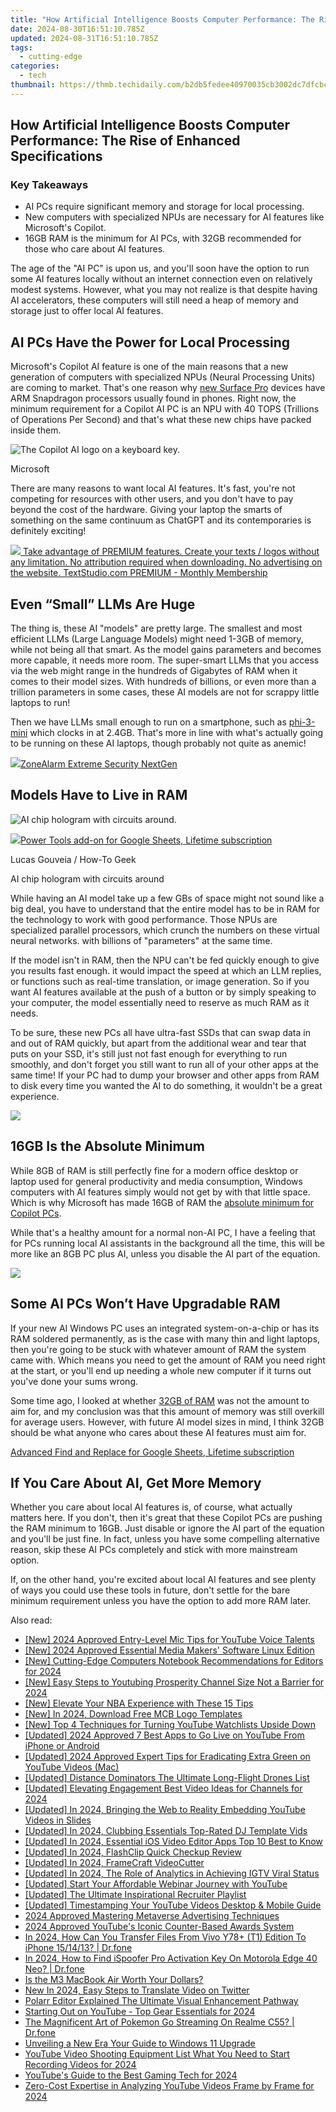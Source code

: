 ```yaml
---
title: "How Artificial Intelligence Boosts Computer Performance: The Rise of Enhanced Specifications"
date: 2024-08-30T16:51:10.785Z
updated: 2024-08-31T16:51:10.785Z
tags:
  - cutting-edge
categories:
  - tech
thumbnail: https://thmb.techidaily.com/b2db5fedee40970035cb3002dc7dfcbc1c0c6f7d7b80bea9905bc131bc260d6b.jpg
---
```


## How Artificial Intelligence Boosts Computer Performance: The Rise of Enhanced Specifications

### Key Takeaways

* AI PCs require significant memory and storage for local processing.
* New computers with specialized NPUs are necessary for AI features like Microsoft's Copilot.
* 16GB RAM is the minimum for AI PCs, with 32GB recommended for those who care about AI features.

 The age of the "AI PC" is upon us, and you'll soon have the option to run some AI features locally without an internet connection even on relatively modest systems. However, what you may not realize is that despite having AI accelerators, these computers will still need a heap of memory and storage just to offer local AI features.

##  AI PCs Have the Power for Local Processing

 Microsoft's Copilot AI feature is one of the main reasons that a new generation of computers with specialized NPUs (Neural Processing Units) are coming to market. That's one reason why [new Surface Pro](https://extra-resources.techidaily.com/enhancing-stories-through-animations-with-movie-maker/) devices have ARM Snapdragon processors usually found in phones. Right now, the minimum requirement for a Copilot AI PC is an NPU with 40 TOPS (Trillions of Operations Per Second) and that's what these new chips have packed inside them.

![The Copilot AI logo on a keyboard key.](https://static1.howtogeekimages.com/wordpress/wp-content/uploads/2024/01/5-1.png) 

Microsoft

 There are many reasons to want local AI features. It's fast, you're not competing for resources with other users, and you don't have to pay beyond the cost of the hardware. Giving your laptop the smarts of something on the same continuum as ChatGPT and its contemporaries is definitely exciting!

<!-- affiliate ads begin -->
<a href="https://secure.textstudio.com/order/checkout.php?PRODS=35633281&QTY=1&AFFILIATE=108875&CART=1"> <img src="https://secure.avangate.com/images/merchant/d6eb8222c9718486bdabce8b897380f7/products/2_premium-icon.png" border="0"> Take advantage of PREMIUM features. 
Create your texts / logos without any limitation. 
No attribution required when downloading. 
No advertising on the website. 
 TextStudio.com  PREMIUM - Monthly Membership</a>
<!-- affiliate ads end -->
##  Even “Small” LLMs Are Huge

 The thing is, these AI "models" are pretty large. The smallest and most efficient LLMs (Large Language Models) might need 1-3GB of memory, while not being all that smart. As the model gains parameters and becomes more capable, it needs more room. The super-smart LLMs that you access via the web might range in the hundreds of Gigabytes of RAM when it comes to their model sizes. With hundreds of billions, or even more than a trillion parameters in some cases, these AI models are not for scrappy little laptops to run!

 Then we have LLMs small enough to run on a smartphone, such as [phi-3-mini](https://techmonitor.ai/technology/ai-and-automation/microsoft-phi-3-mini) which clocks in at 2.4GB. That's more in line with what's actually going to be running on these AI laptops, though probably not quite as anemic!

<!-- affiliate ads begin -->
<a href="https://estore.zonealarm.com/order/checkout.php?PRODS=36245101&QTY=1&AFFILIATE=108875&CART=1"><img src="https://sc1.checkpoint.com/sc1/za/images/boxes/zang_box_trust.png" border="0">ZoneAlarm Extreme Security NextGen</a>
<!-- affiliate ads end -->
##  Models Have to Live in RAM

![AI chip hologram with circuits around.](https://static1.howtogeekimages.com/wordpress/wp-content/uploads/2024/06/ai-chip-hologram-with-circuits-around.jpg) 

<!-- affiliate ads begin -->
<a href="https://secure.2checkout.com/order/checkout.php?PRODS=4726807&QTY=1&AFFILIATE=108875&CART=1"><img src="https://secure.avangate.com/images/merchant/c14a8df1e1b4d5297e9cb30cb34d5a00/products/copy_copy_power-tools-48.png" border="0">Power Tools add-on for Google Sheets, Lifetime subscription</a>
<!-- affiliate ads end -->
Lucas Gouveia / How-To Geek

AI chip hologram with circuits around

 While having an AI model take up a few GBs of space might not sound like a big deal, you have to understand that the entire model has to be in RAM for the technology to work with good performance. Those NPUs are specialized parallel processors, which crunch the numbers on these virtual neural networks. with billions of "parameters" at the same time.

 If the model isn't in RAM, then the NPU can't be fed quickly enough to give you results fast enough. it would impact the speed at which an LLM replies, or functions such as real-time translation, or image generation. So if you want AI features available at the push of a button or by simply speaking to your computer, the model essentially need to reserve as much RAM as it needs.

 To be sure, these new PCs all have ultra-fast SSDs that can swap data in and out of RAM quickly, but apart from the additional wear and tear that puts on your SSD, it's still just not fast enough for everything to run smoothly, and don't forget you still want to run all of your other apps at the same time! If your PC had to dump your browser and other apps from RAM to disk every time you wanted the AI to do something, it wouldn't be a great experience.

<!-- affiliate ads begin -->
<a href="https://shop.systoolsgroup.com/affiliate.php?ACCOUNT=SYSTOOBY&AFFILIATE=108875&PATH=https%3A%2F%2Fwww.systoolsgroup.com%3FAFFILIATE%3D108875%26RESOURCE%3DSysTools%2BOST%2BRecovery"><img src="https://www.systoolsgroup.com/box/ost-recovery.png" border="0"></a>
<!-- affiliate ads end -->
##  16GB Is the Absolute Minimum

 While 8GB of RAM is still perfectly fine for a modern office desktop or laptop used for general productivity and media consumption, Windows computers with AI features simply would not get by with that little space. Which is why Microsoft has made 16GB of RAM the [absolute minimum for Copilot PCs](https://www.techpowerup.com/317978/microsoft-sets-16-gb-ram-as-minimum-requirement-for-copilot-and-windows-ai-features).

 While that's a healthy amount for a normal non-AI PC, I have a feeling that for PCs running local AI assistants in the background all the time, this will be more like an 8GB PC plus AI, unless you disable the AI part of the equation.

<!-- affiliate ads begin -->
<a href="https://shop.incomedia.eu/order/checkout.php?PRODS=39655089&QTY=1&AFFILIATE=108875&CART=1"><img src="https://incomedia.eu/files/images/affiliates/wa/01_WA_728x90.jpg" border="0"></a>
<!-- affiliate ads end -->
##  Some AI PCs Won’t Have Upgradable RAM

 If your new AI Windows PC uses an integrated system-on-a-chip or has its RAM soldered permanently, as is the case with many thin and light laptops, then you're going to be stuck with whatever amount of RAM the system came with. Which means you need to get the amount of RAM you need right at the start, or you'll end up needing a whole new computer if it turns out you've done your sums wrong.

 Some time ago, I looked at whether [32GB of RAM](https://extra-hints.techidaily.com/elevate-your-craft-canvas-hidden-design-secrets/) was not the amount to aim for, and my conclusion was that this amount of memory was still overkill for average users. However, with future AI model sizes in mind, I think 32GB should be what anyone who cares about these AI features must aim for.

<!-- affiliate ads begin -->
<a href="https://secure.2checkout.com/order/checkout.php?PRODS=4729642&QTY=1&AFFILIATE=108875&CART=1">Advanced Find and Replace for Google Sheets, Lifetime subscription</a>
<!-- affiliate ads end -->
##  If You Care About AI, Get More Memory

 Whether you care about local AI features is, of course, what actually matters here. If you don't, then it's great that these Copilot PCs are pushing the RAM minimum to 16GB. Just disable or ignore the AI part of the equation and you'll be just fine. In fact, unless you have some compelling alternative reason, skip these AI PCs completely and stick with more mainstream option.

 If, on the other hand, you're excited about local AI features and see plenty of ways you could use these tools in future, don't settle for the bare minimum requirement unless you have the option to add more RAM later.

<ins class="adsbygoogle"
     style="display:block"
     data-ad-format="autorelaxed"
     data-ad-client="ca-pub-7571918770474297"
     data-ad-slot="1223367746"></ins>



<ins class="adsbygoogle"
     style="display:block"
     data-ad-client="ca-pub-7571918770474297"
     data-ad-slot="8358498916"
     data-ad-format="auto"
     data-full-width-responsive="true"></ins>

<span class="atpl-alsoreadstyle">Also read:</span>
<div><ul>
<li><a href="https://eaxpv-info.techidaily.com/new-2024-approved-entry-level-mic-tips-for-youtube-voice-talents/"><u>[New] 2024 Approved  Entry-Level Mic Tips for YouTube Voice Talents</u></a></li>
<li><a href="https://facebook-record-videos.techidaily.com/new-2024-approved-essential-media-makers-software-linux-edition/"><u>[New] 2024 Approved  Essential Media Makers' Software  Linux Edition</u></a></li>
<li><a href="https://eaxpv-info.techidaily.com/new-cutting-edge-computers-notebook-recommendations-for-editors-for-2024/"><u>[New] Cutting-Edge Computers  Notebook Recommendations for Editors for 2024</u></a></li>
<li><a href="https://eaxpv-info.techidaily.com/new-easy-steps-to-youtubing-prosperity-channel-size-not-a-barrier-for-2024/"><u>[New] Easy Steps to Youtubing Prosperity  Channel Size Not a Barrier for 2024</u></a></li>
<li><a href="https://article-files.techidaily.com/new-elevate-your-nba-experience-with-these-15-tips/"><u>[New] Elevate Your NBA Experience with These 15 Tips</u></a></li>
<li><a href="https://eaxpv-info.techidaily.com/new-in-2024-download-free-mcb-logo-templates/"><u>[New] In 2024, Download Free MCB Logo Templates</u></a></li>
<li><a href="https://eaxpv-info.techidaily.com/new-top-4-techniques-for-turning-youtube-watchlists-upside-down/"><u>[New] Top 4 Techniques for Turning YouTube Watchlists Upside Down</u></a></li>
<li><a href="https://eaxpv-info.techidaily.com/updated-2024-approved-7-best-apps-to-go-live-on-youtube-from-iphone-or-android/"><u>[Updated] 2024 Approved  7 Best Apps to Go Live on YouTube From iPhone or Android</u></a></li>
<li><a href="https://eaxpv-info.techidaily.com/updated-2024-approved-expert-tips-for-eradicating-extra-green-on-youtube-videos-mac/"><u>[Updated] 2024 Approved  Expert Tips for Eradicating Extra Green on YouTube Videos (Mac)</u></a></li>
<li><a href="https://article-helps.techidaily.com/updated-distance-dominators-the-ultimate-long-flight-drones-list/"><u>[Updated] Distance Dominators  The Ultimate Long-Flight Drones List</u></a></li>
<li><a href="https://eaxpv-info.techidaily.com/updated-elevating-engagement-best-video-ideas-for-channels-for-2024/"><u>[Updated] Elevating Engagement  Best Video Ideas for Channels for 2024</u></a></li>
<li><a href="https://eaxpv-info.techidaily.com/updated-in-2024-bringing-the-web-to-reality-embedding-youtube-videos-in-slides/"><u>[Updated] In 2024, Bringing the Web to Reality  Embedding YouTube Videos in Slides</u></a></li>
<li><a href="https://eaxpv-info.techidaily.com/updated-in-2024-clubbing-essentials-top-rated-dj-template-vids/"><u>[Updated] In 2024, Clubbing Essentials  Top-Rated DJ Template Vids</u></a></li>
<li><a href="https://eaxpv-info.techidaily.com/updated-in-2024-essential-ios-video-editor-apps-top-10-best-to-know/"><u>[Updated] In 2024, Essential iOS Video Editor Apps  Top 10 Best to Know</u></a></li>
<li><a href="https://remote-screen-capture.techidaily.com/updated-in-2024-flashclip-quick-checkup-review/"><u>[Updated] In 2024, FlashClip Quick Checkup Review</u></a></li>
<li><a href="https://eaxpv-info.techidaily.com/updated-in-2024-framecraft-videocutter/"><u>[Updated] In 2024, FrameCraft VideoCutter</u></a></li>
<li><a href="https://instagram-video-recordings.techidaily.com/updated-in-2024-the-role-of-analytics-in-achieving-igtv-viral-status/"><u>[Updated] In 2024, The Role of Analytics in Achieving IGTV Viral Status</u></a></li>
<li><a href="https://eaxpv-info.techidaily.com/updated-start-your-affordable-webinar-journey-with-youtube/"><u>[Updated] Start Your Affordable Webinar Journey with YouTube</u></a></li>
<li><a href="https://eaxpv-info.techidaily.com/updated-the-ultimate-inspirational-recruiter-playlist/"><u>[Updated] The Ultimate Inspirational Recruiter Playlist</u></a></li>
<li><a href="https://eaxpv-info.techidaily.com/updated-timestamping-your-youtube-videos-desktop-and-mobile-guide/"><u>[Updated] Timestamping Your YouTube Videos  Desktop & Mobile Guide</u></a></li>
<li><a href="https://extra-support.techidaily.com/2024-approved-mastering-metaverse-advertising-techniques/"><u>2024 Approved  Mastering Metaverse Advertising Techniques</u></a></li>
<li><a href="https://eaxpv-info.techidaily.com/2024-approved-youtubes-iconic-counter-based-awards-system/"><u>2024 Approved  YouTube's Iconic Counter-Based Awards System</u></a></li>
<li><a href="https://android-transfer.techidaily.com/in-2024-how-can-you-transfer-files-from-vivo-y78plus-t1-edition-to-iphone-151413-drfone-by-drfone-transfer-from-android-transfer-from-android/"><u>In 2024, How Can You Transfer Files From Vivo Y78+ (T1) Edition To iPhone 15/14/13? | Dr.fone</u></a></li>
<li><a href="https://review-topics.techidaily.com/in-2024-how-to-find-ispoofer-pro-activation-key-on-motorola-edge-40-neo-drfone-by-drfone-virtual-android/"><u>In 2024, How to Find iSpoofer Pro Activation Key On Motorola Edge 40 Neo? | Dr.fone</u></a></li>
<li><a href="https://buynow-reviews.techidaily.com/is-the-m3-macbook-air-worth-your-dollars/"><u>Is the M3 MacBook Air Worth Your Dollars?</u></a></li>
<li><a href="https://ai-video-translation.techidaily.com/new-in-2024-easy-steps-to-translate-video-on-twitter/"><u>New In 2024, Easy Steps to Translate Video on Twitter</u></a></li>
<li><a href="https://extra-lessons.techidaily.com/polarr-editor-explained-the-ultimate-visual-enhancement-pathway/"><u>Polarr Editor Explained  The Ultimate Visual Enhancement Pathway</u></a></li>
<li><a href="https://eaxpv-info.techidaily.com/starting-out-on-youtube-top-gear-essentials-for-2024/"><u>Starting Out on YouTube - Top Gear Essentials for 2024</u></a></li>
<li><a href="https://pokemon-go-android.techidaily.com/the-magnificent-art-of-pokemon-go-streaming-on-realme-c55-drfone-by-drfone-virtual-android/"><u>The Magnificent Art of Pokemon Go Streaming On Realme C55? | Dr.fone</u></a></li>
<li><a href="https://extra-hints.techidaily.com/unveiling-a-new-era-your-guide-to-windows-11-upgrade/"><u>Unveiling a New Era  Your Guide to Windows 11 Upgrade</u></a></li>
<li><a href="https://eaxpv-info.techidaily.com/youtube-video-shooting-equipment-list-what-you-need-to-start-recording-videos-for-2024/"><u>YouTube Video Shooting Equipment List  What You Need to Start Recording Videos for 2024</u></a></li>
<li><a href="https://eaxpv-info.techidaily.com/youtubes-guide-to-the-best-gaming-tech-for-2024/"><u>YouTube's Guide to the Best Gaming Tech for 2024</u></a></li>
<li><a href="https://eaxpv-info.techidaily.com/zero-cost-expertise-in-analyzing-youtube-videos-frame-by-frame-for-2024/"><u>Zero-Cost Expertise in Analyzing YouTube Videos Frame by Frame for 2024</u></a></li>
</ul></div>
